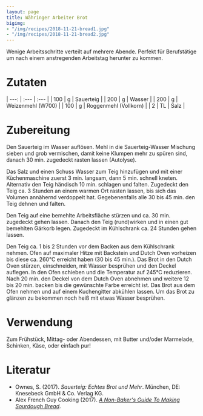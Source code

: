 ```yaml
---
layout: page
title: Währinger Arbeiter Brot
bigimg:
- "/img/recipes/2018-11-21-bread1.jpg"
- "/img/recipes/2018-11-21-bread2.jpg"
---
```


Wenige Arbeitsschritte verteilt auf mehrere Abende.
Perfekt für Berufstätige um nach einem anstregenden Arbeitstag herunter zu kommen.

# Zutaten

| ---: | :--- | :--- |
|  100 | g    | Sauerteig |
|  200 | g    | Wasser |
|  200 | g    | Weizenmehl (W700) |
|  100 | g    | Roggenmehl (Vollkorn) |
|    2 | TL   | Salz |

# Zubereitung

Den Sauerteig im Wasser auflösen.
Mehl in die Sauerteig-Wasser Mischung sieben und grob vermischen, damit keine Klumpen mehr zu spüren sind, danach 30 min. zugedeckt rasten lassen (Autolyse).

Das Salz und einen Schuss Wasser zum Teig hinzufügen und mit einer Küchenmaschine zuerst 3 min. langsam, dann 5 min. schnell kneten.
Alternativ den Teig händisch 10 min. schlagen und falten.
Zugedeckt den Teig ca. 3 Stunden an einem warmen Ort rasten lassen, bis sich das Volumen annähernd verdoppelt hat.
Gegebenenfalls alle 30 bis 45 min. den Teig dehnen und falten.

Den Teig auf eine bemehlte Arbeitsfläche stürzen und ca. 30 min. zugedeckt gehen lassen.
Danach den Teig (rund)wirken und in einen gut bemehlten Gärkorb legen.
Zugedeckt im Kühlschrank ca. 24 Stunden gehen lassen.

Den Teig ca. 1 bis 2 Stunden vor dem Backen aus dem Kühlschrank nehmen.
Ofen auf maximaler Hitze mit Backstein und Dutch Oven vorheizen bis diese ca. 260°C erreicht haben (30 bis 45 min.).
Das Brot in den Dutch Oven stürzen, einschneiden, mit Wasser besprühen und den Deckel auflegen.
In den Ofen schieben und die Temperatur auf 245°C reduzieren.
Nach 20 min. den Deckel von dem Dutch Oven abnehmen und weitere 12 bis 20 min. backen bis die gewünschte Farbe erreicht ist.
Das Brot aus dem Ofen nehmen und auf einem Kuchengitter abkühlen lassen.
Um das Brot zu glänzen zu bekommen noch heiß mit etwas Wasser besprühen.

# Verwendung

Zum Frühstück, Mittag- oder Abendessen, mit Butter und/oder Marmelade, Schinken, Käse, oder einfach pur!

# Literatur

- Ownes, S. (2017). *Sauerteig: Echtes Brot und Mehr*. München, DE: Knesebeck GmbH & Co. Verlag KG.
- Alex French Guy Cooking (2017). *[A Non-Baker's Guide To Making Sourdough Bread](https://www.youtube.com/watch?v=APEavQg8rMw)*.
